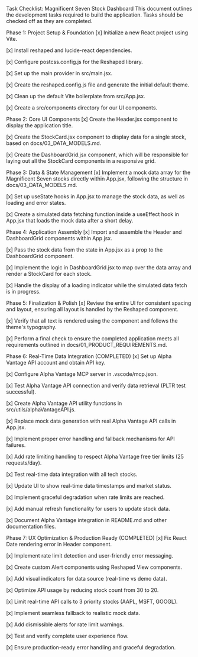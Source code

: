 Task Checklist: Magnificent Seven Stock Dashboard
This document outlines the development tasks required to build the application. Tasks should be checked off as they are completed.

Phase 1: Project Setup & Foundation
[x] Initialize a new React project using Vite.

[x] Install reshaped and lucide-react dependencies.

[x] Configure postcss.config.js for the Reshaped library.

[x] Set up the main <Reshaped> provider in src/main.jsx.

[x] Create the reshaped.config.js file and generate the initial default theme.

[x] Clean up the default Vite boilerplate from src/App.jsx.

[x] Create a src/components directory for our UI components.

Phase 2: Core UI Components
[x] Create the Header.jsx component to display the application title.

[x] Create the StockCard.jsx component to display data for a single stock, based on docs/03_DATA_MODELS.md.

[x] Create the DashboardGrid.jsx component, which will be responsible for laying out all the StockCard components in a responsive grid.

Phase 3: Data & State Management
[x] Implement a mock data array for the Magnificent Seven stocks directly within App.jsx, following the structure in docs/03_DATA_MODELS.md.

[x] Set up useState hooks in App.jsx to manage the stock data, as well as loading and error states.

[x] Create a simulated data fetching function inside a useEffect hook in App.jsx that loads the mock data after a short delay.

Phase 4: Application Assembly
[x] Import and assemble the Header and DashboardGrid components within App.jsx.

[x] Pass the stock data from the state in App.jsx as a prop to the DashboardGrid component.

[x] Implement the logic in DashboardGrid.jsx to map over the data array and render a StockCard for each stock.

[x] Handle the display of a loading indicator while the simulated data fetch is in progress.

Phase 5: Finalization & Polish
[x] Review the entire UI for consistent spacing and layout, ensuring all layout is handled by the Reshaped <View> component.

[x] Verify that all text is rendered using the <Text> component and follows the theme's typography.

[x] Perform a final check to ensure the completed application meets all requirements outlined in docs/01_PRODUCT_REQUIREMENTS.md.

Phase 6: Real-Time Data Integration (COMPLETED)
[x] Set up Alpha Vantage API account and obtain API key.

[x] Configure Alpha Vantage MCP server in .vscode/mcp.json.

[x] Test Alpha Vantage API connection and verify data retrieval (PLTR test successful).

[x] Create Alpha Vantage API utility functions in src/utils/alphaVantageAPI.js.

[x] Replace mock data generation with real Alpha Vantage API calls in App.jsx.

[x] Implement proper error handling and fallback mechanisms for API failures.

[x] Add rate limiting handling to respect Alpha Vantage free tier limits (25 requests/day).

[x] Test real-time data integration with all tech stocks.

[x] Update UI to show real-time data timestamps and market status.

[x] Implement graceful degradation when rate limits are reached.

[x] Add manual refresh functionality for users to update stock data.

[x] Document Alpha Vantage integration in README.md and other documentation files.

Phase 7: UX Optimization & Production Ready (COMPLETED)
[x] Fix React Date rendering error in Header component.

[x] Implement rate limit detection and user-friendly error messaging.

[x] Create custom Alert components using Reshaped View components.

[x] Add visual indicators for data source (real-time vs demo data).

[x] Optimize API usage by reducing stock count from 30 to 20.

[x] Limit real-time API calls to 3 priority stocks (AAPL, MSFT, GOOGL).

[x] Implement seamless fallback to realistic mock data.

[x] Add dismissible alerts for rate limit warnings.

[x] Test and verify complete user experience flow.

[x] Ensure production-ready error handling and graceful degradation.